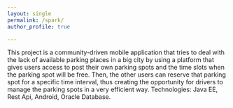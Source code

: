 ```yaml
---
layout: single
permalink: /spark/
author_profile: true

---
```


This project is a community-driven mobile application that tries to deal with the lack of available parking places in a big city by using a platform that gives users access to post their own parking spots and the time slots when the parking spot will be free. Then, the other users can reserve that parking spot for a specific time interval, thus creating the opportunity for drivers to manage the parking spots in a very efficient way. Technologies: Java EE, Rest Api, Android, Oracle Database.



